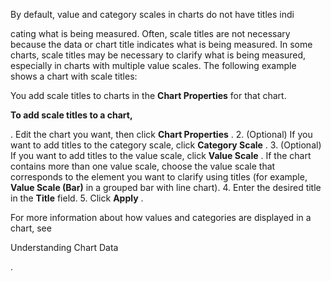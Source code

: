 

By default, value and category scales in charts do not have titles indi


 cating what is being measured. Often, scale titles are not necessary because the data or chart title indicates what is being measured. In some charts, scale titles may be necessary to clarify what is being measured, especially in charts with multiple value scales. The following example shows a chart with scale titles:

You add scale titles to charts in the
 **Chart Properties**
 for that chart.


**To add scale titles to a chart,**

. Edit the chart you want, then click
 **Chart Properties**
 .
2. (Optional) If you want to add titles to the category scale, click
 **Category Scale**
 .
3. (Optional) If you want to add titles to the value scale, click
 **Value Scale**
 . If the chart contains more than one value scale, choose the value scale that corresponds to the element you want to clarify using titles (for example,
 **Value Scale (Bar)**
 in a grouped bar with line chart).
4. Enter the desired title in the
 **Title**
 field.
5. Click
 **Apply**
 .

For more information about how values and categories are displayed in a chart, see

Understanding Chart Data

.

